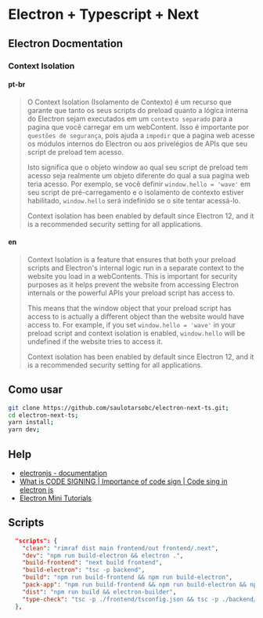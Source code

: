 # Electron + Typescript + Next

## Electron Docmentation

### Context Isolation

#### pt-br

> O Context Isolation (Isolamento de Contexto) é um recurso que garante que tanto os seus scripts do preload quanto a lógica interna do Electron sejam executados em um `contexto separado` para a pagina que você carregar em um webContent. Isso é importante por `questões de segurança`, pois ajuda a `impedir` que a pagina web acesse os módulos internos do Electron ou aos privelégios de APIs que seu script de preload tem acesso.
>
> Isto significa que o objeto window ao qual seu script de preload tem acesso seja realmente um objeto diferente do qual a sua pagina web teria acesso. Por exemplo, se você definir `window.hello = 'wave'` em seu script de pré-carregamento e o isolamento de contexto estiver habilitado, `window.hello` será indefinido se o site tentar acessá-lo.
>
> Context isolation has been enabled by default since Electron 12, and it is a recommended security setting for all applications.

#### en

> Context Isolation is a feature that ensures that both your preload scripts and Electron's internal logic run in a separate context to the website you load in a webContents. This is important for security purposes as it helps prevent the website from accessing Electron internals or the powerful APIs your preload script has access to.
>
> This means that the window object that your preload script has access to is actually a different object than the website would have access to. For example, if you set `window.hello = 'wave'` in your preload script and context isolation is enabled, `window.hello` will be undefined if the website tries to access it.
>
> Context isolation has been enabled by default since Electron 12, and it is a recommended security setting for all applications.

## Como usar

```sh
git clone https://github.com/saulotarsobc/electron-next-ts.git;
cd electron-next-ts;
yarn install;
yarn dev;
```

## Help

- [electronjs - documentation](https://www.electronjs.org/pt/docs/latest/)
- [What is CODE SIGNING | Importance of code sign | Code sing in electron js](https://youtu.be/a27EtDuUGYg)
- [Electron Mini Tutorials](https://youtube.com/playlist?list=PL_2VhOvlMk4XLzvGgqbmjF9PkVgUGMDcJ&si=7r5qeWiby_1d6vCr)

## Scripts

```json
  "scripts": {
    "clean": "rimraf dist main frontend/out frontend/.next",
    "dev": "npm run build-electron && electron .",
    "build-frontend": "next build frontend",
    "build-electron": "tsc -p backend",
    "build": "npm run build-frontend && npm run build-electron",
    "pack-app": "npm run build-frontend && npm run build-electron && npm run build && electron-builder --dir",
    "dist": "npm run build && electron-builder",
    "type-check": "tsc -p ./frontend/tsconfig.json && tsc -p ./backend/tsconfig.json"
  },
```

